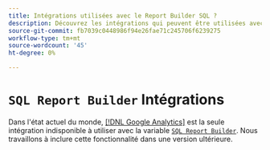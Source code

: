 ```yaml
---
title: Intégrations utilisées avec le Report Builder SQL ?
description: Découvrez les intégrations qui peuvent être utilisées avec le Report Builder SQL.
source-git-commit: fb7039c0448986f94e26fae71c245706f6239275
workflow-type: tm+mt
source-wordcount: '45'
ht-degree: 0%

---
```


# `SQL Report Builder` Intégrations

Dans l&#39;état actuel du monde, [[!DNL Google Analytics]](../importing-data/integrations/google-analytics.md) est la seule intégration indisponible à utiliser avec la variable [`SQL Report Builder`](../dev-reports/sql-rpt-bldr.md). Nous travaillons à inclure cette fonctionnalité dans une version ultérieure.
